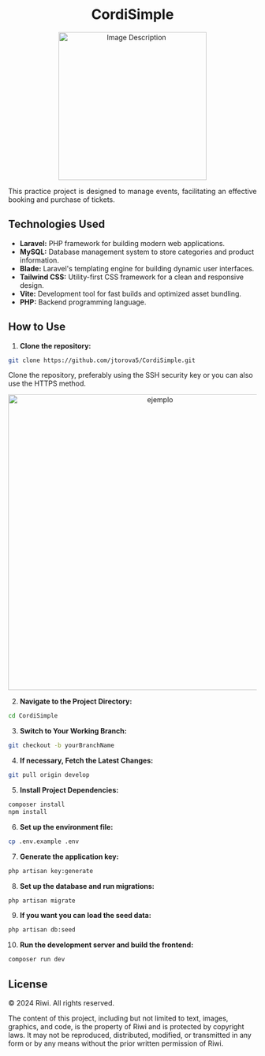 # <div align="center">CordiSimple
</div>

<div align="center"><img src="https://drive.google.com/file/d/1qaGBYMfnv_91qQO5t7-CjFWwgr3bpqz9/view?usp=drive_link" alt="Image Description" width="300"></div>

<p align="justify">This practice project is designed to manage events, facilitating an effective booking and purchase of tickets.</p>

## Technologies Used

- **Laravel:** PHP framework for building modern web applications.
- **MySQL:** Database management system to store categories and product information.
- **Blade:** Laravel's templating engine for building dynamic user interfaces. 
- **Tailwind CSS:** Utility-first CSS framework for a clean and responsive design.
- **Vite:** Development tool for fast builds and optimized asset bundling.
- **PHP:** Backend programming language.

## How to Use

1. **Clone the repository:**
```bash
git clone https://github.com/jtorova5/CordiSimple.git
```
Clone the repository, preferably using the SSH security key or you can also use the HTTPS method.
<p align="center"><img src="https://happygitwithr.com/img/github-https-or-ssh-url-annotated.png" width="600" alt="ejemplo"></p>

2. **Navigate to the Project Directory:**
```bash
cd CordiSimple
```
3. **Switch to Your Working Branch:**
```bash
git checkout -b yourBranchName
```
4. **If necessary, Fetch the Latest Changes:**
```bash
git pull origin develop
```
5. **Install Project Dependencies:**
```bash
composer install
npm install
```
6. **Set up the environment file:**
```bash
cp .env.example .env
```
7. **Generate the application key:**
```bash
php artisan key:generate
```
8. **Set up the database and run migrations:**
```bash
php artisan migrate
```
9. **If you want you can load the seed data:**
```bash
php artisan db:seed
```
10. **Run the development server and build the frontend:**
```bash
composer run dev
```
## License

© 2024 Riwi. All rights reserved.

The content of this project, including but not limited to text, images, graphics, and code, is the property of Riwi and is protected by copyright laws. It may not be reproduced, distributed, modified, or transmitted in any form or by any means without the prior written permission of Riwi.

